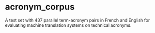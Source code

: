# acronym_corpus
A test set with 437 parallel term-acronym pairs in French and English for evaluating machine translation systems on technical acronyms.
